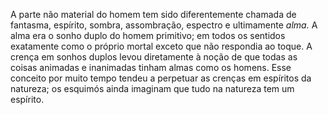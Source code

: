 ﻿A parte não material do homem tem sido diferentemente chamada de fantasma, espírito, sombra, assombração, espectro e ultimamente *alma.* A alma era o sonho duplo do homem primitivo; em todos os sentidos exatamente como o próprio mortal exceto que não respondia ao toque. A crença em sonhos duplos levou diretamente à noção de que todas as coisas animadas e inanimadas tinham almas como os homens. Esse conceito por muito tempo tendeu a perpetuar as crenças em espíritos da natureza; os esquimós ainda imaginam que tudo na natureza tem um espírito.